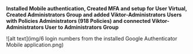 **Installed Mobile authentication, Created MFA and setup for User Virtual,  Created Administrators Group and added Viktor-Administrators Users with Policies Administrators (918 Policies) and connected Viktor-Administrators User to Administrators Group**

![alt text](img/6 login numbers from the installed Google Authenticator Mobile application.png)